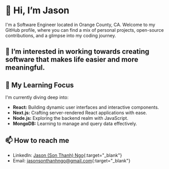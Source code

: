 # 👋 Hi, I’m Jason
I'm a Software Engineer located in Orange County, CA. 
Welcome to my GitHub profile, where you can find a mix of personal projects, open-source contributions, and a glimpse into my coding journey. 

## 👀 I’m interested in working towards creating software that makes life easier and more meaningful.

## 🌱 My Learning Focus

I'm currently diving deep into:

- **React:** Building dynamic user interfaces and interactive components.
- **Next.js:** Crafting server-rendered React applications with ease.
- **Node.js:** Exploring the backend realm with JavaScript.
- **MongoDB:** Learning to manage and query data effectively.

## 📫 How to reach me 
- LinkedIn: [Jason (Son Thanh) Ngo](https://www.linkedin.com/in/jasonsonthanhngo/){:target="_blank"}
- Email: [jasonsonthanhngo@gmail.com](mailto:jasonsonthanhngo@gmail.com){:target="_blank"}

<!---
jasonsonthanhngo/jasonsonthanhngo is a ✨ special ✨ repository because its `README.md` (this file) appears on your GitHub profile.
You can click the Preview link to take a look at your changes.
--->
